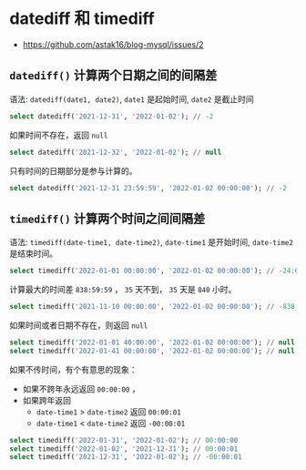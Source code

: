 # datediff 和 timediff

- https://github.com/astak16/blog-mysql/issues/2

## `datediff()` 计算两个日期之间的间隔差

语法: `datediff(date1, date2)`, `date1` 是起始时间, `date2` 是截止时间

```sql
select datediff('2021-12-31', '2022-01-02'); // -2
```

如果时间不存在，返回 `null`

```sql
select datediff('2021-12-32', '2022-01-02'); // null
```

只有时间的日期部分是参与计算的。

```sql
select datediff('2021-12-31 23:59:59', '2022-01-02 00:00:00'); // -2
```


## `timediff()` 计算两个时间之间间隔差

语法: `timediff(date-time1, date-time2)`, `date-time1` 是开始时间, `date-time2` 是结束时间。

```sql
select timediff('2022-01-01 00:00:00', '2022-01-02 00:00:00'); // -24:00:00
```

计算最大的时间差 `838:59:59` ， `35` 天不到， `35` 天是 `840` 小时。

```sql
select timediff('2021-11-10 00:00:00', '2022-01-02 00:00:00'); // -838:59:59
```

如果时间或者日期不存在，则返回 `null`

```sql
select timediff('2022-01-01 40:00:00', '2022-01-02 00:00:00'); // null
select timediff('2022-01-41 00:00:00', '2022-01-02 00:00:00'); // null
```

如果不传时间，有个有意思的现象：

- 如果不跨年永远返回 `00:00:00` ，
- 如果跨年返回
  - `date-time1` > `date-time2` 返回 `00:00:01`
  - `date-time1` < `date-time2` 返回 `-00:00:01`

```sql
select timediff('2022-01-31', '2022-01-02'); // 00:00:00
select timediff('2022-01-02', '2021-12-31'); // 00:00:01
select timediff('2021-12-31', '2022-01-02'); // -00:00:01
```
